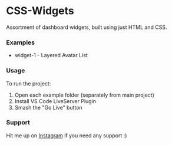 # CSS-Widgets

Assortment of dashboard widgets, built using just HTML and CSS.

### Examples

- widget-1 - Layered Avatar List

### Usage

To run the project:

1. Open each example folder (separately from main project)
2. Install VS Code LiveServer Plugin
3. Smash the "Go Live" button

### Support

Hit me up on [Instagram](https://instagram.com/frontendjoe/) if you need any support :)
